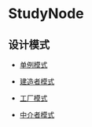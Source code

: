 # StudyNode


## 设计模式

* [单例模式](https://github.com/jianjiandandande/StudyNode/blob/master/designPatterns/单例模式.md)

* [建造者模式](https://github.com/jianjiandandande/StudyNode/blob/master/designPatterns/%E5%BB%BA%E9%80%A0%E8%80%85%E6%A8%A1%E5%BC%8F.md)

* [工厂模式](https://github.com/jianjiandandande/StudyNode/blob/master/designPatterns/%E5%B7%A5%E5%8E%82%E6%A8%A1%E5%BC%8F.md)

* [中介者模式](https://github.com/jianjiandandande/StudyNode/blob/master/designPatterns/%E4%B8%AD%E4%BB%8B%E8%80%85%E6%A8%A1%E5%BC%8F.md)
